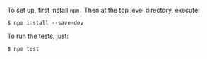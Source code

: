 To set up, first install `npm.`  Then at the top level directory, execute:

    $ npm install --save-dev

To run the tests, just:

    $ npm test
